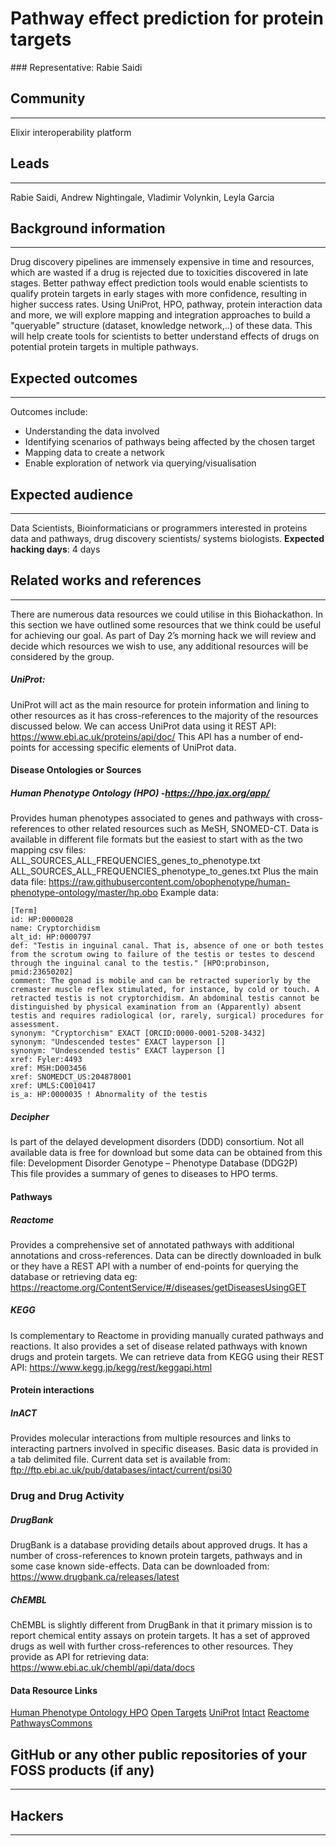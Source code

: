 # Pathway effect prediction for protein targets

### Representative: Rabie Saidi 

## Community
---

Elixir interoperability platform

## Leads
---
Rabie Saidi,
Andrew Nightingale,
Vladimir Volynkin,
Leyla Garcia 

## Background information
---
Drug discovery pipelines are immensely expensive in time and resources, which are wasted if a drug is rejected due to toxicities discovered in late stages. Better pathway effect prediction tools would enable scientists to qualify protein targets in early stages with more confidence, resulting in higher success rates. Using UniProt, HPO, pathway, protein interaction data and more, we will explore mapping and integration approaches to build a "queryable" structure (dataset, knowledge network,..)  of these data. This will help create tools for scientists to better understand effects of drugs on potential protein targets in multiple pathways.

## Expected outcomes
---

Outcomes include:
- Understanding the data involved
- Identifying scenarios of pathways being affected by the chosen target
- Mapping data to create a network
- Enable exploration of network via querying/visualisation

## Expected audience
---

Data Scientists, Bioinformaticians or programmers interested in proteins data and pathways, drug discovery scientists/ systems biologists.
**Expected hacking days**: 4 days

## Related works and references
---

There are numerous data resources we could utilise in this Biohackathon. In this section we have outlined some resources that we think could be useful for achieving our goal.   As part of Day 2’s morning hack we will review and decide which resources we wish to use, any additional resources will be considered by the group. 


##### UniProt:
UniProt will act as the main resource for protein information and lining to other resources as it has cross-references to the majority of the resources discussed below. We can access UniProt data using it REST API: https://www.ebi.ac.uk/proteins/api/doc/
This API has a number of end-points for accessing specific elements of UniProt data.

#### Disease Ontologies or Sources

##### Human Phenotype Ontology (HPO) -https://hpo.jax.org/app/ 
Provides human phenotypes associated to genes and pathways with cross-references to other related resources such as MeSH, SNOMED-CT.
Data is available in different file formats but the easiest to start with as the two mapping csv files:
ALL_SOURCES_ALL_FREQUENCIES_genes_to_phenotype.txt 
ALL_SOURCES_ALL_FREQUENCIES_phenotype_to_genes.txt
Plus the main data file:
https://raw.githubusercontent.com/obophenotype/human-phenotype-ontology/master/hp.obo
Example data:
```
[Term]
id: HP:0000028
name: Cryptorchidism
alt_id: HP:0000797
def: "Testis in inguinal canal. That is, absence of one or both testes from the scrotum owing to failure of the testis or testes to descend through the inguinal canal to the testis." [HPO:probinson, pmid:23650202]
comment: The gonad is mobile and can be retracted superiorly by the cremaster muscle reflex stimulated, for instance, by cold or touch. A retracted testis is not cryptorchidism. An abdominal testis cannot be distinguished by physical examination from an (Apparently) absent testis and requires radiological (or, rarely, surgical) procedures for assessment.
synonym: "Cryptorchism" EXACT [ORCID:0000-0001-5208-3432]
synonym: "Undescended testes" EXACT layperson []
synonym: "Undescended testis" EXACT layperson []
xref: Fyler:4493
xref: MSH:D003456
xref: SNOMEDCT_US:204878001
xref: UMLS:C0010417
is_a: HP:0000035 ! Abnormality of the testis
```



##### Decipher 
Is part of the delayed development disorders (DDD) consortium.  Not all available data is free for download but some data can be obtained from this file:
Development Disorder Genotype – Phenotype Database (DDG2P)  
This file provides a summary of genes to diseases to HPO terms.

#### Pathways 
##### Reactome 
Provides a comprehensive set of annotated pathways with additional annotations and cross-references.  Data can be directly downloaded in bulk or they have a REST API with a number of end-points for querying the database or retrieving data eg: https://reactome.org/ContentService/#/diseases/getDiseasesUsingGET 

##### KEGG 
Is complementary to Reactome in providing manually curated pathways and reactions. It also provides a set of disease related pathways with known drugs and protein targets.  We can retrieve data from KEGG using their REST API: https://www.kegg.jp/kegg/rest/keggapi.html



#### Protein interactions
##### InACT
Provides molecular interactions from multiple resources and links to interacting partners involved in specific diseases. Basic data is provided in a tab delimited file. Current data set is available from: ftp://ftp.ebi.ac.uk/pub/databases/intact/current/psi30

### Drug and Drug Activity 
##### DrugBank
DrugBank is a database providing details about approved drugs. It has a number of cross-references to known protein targets, pathways and in some case known side-effects. Data can be downloaded from: https://www.drugbank.ca/releases/latest


##### ChEMBL
ChEMBL is slightly different from DrugBank in that it primary mission is to report chemical entity assays on protein targets.  It has a set of approved drugs as well with further cross-references to other resources.  They provide as API for retrieving data:
https://www.ebi.ac.uk/chembl/api/data/docs


#### Data Resource Links
[Human Phenotype Ontology HPO](https://hpo.jax.org)
[Open Targets](https://www.opentargets.org/)
[UniProt](https://www.uniprot.org/)
[Intact](https://www.ebi.ac.uk/intact)
[Reactome](https://www.reactome.org/)
[PathwaysCommons](http://www.pathwaycommons.org)

## GitHub or any other public repositories of your FOSS products (if any)
---



## Hackers
---

